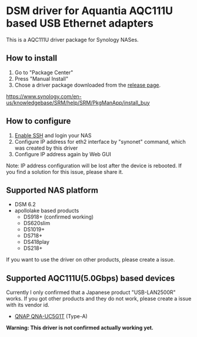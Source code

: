 # DSM driver for Aquantia AQC111U based USB Ethernet adapters

This is a AQC111U driver package for Synology NASes.

## How to install

1. Go to "Package Center"
2. Press "Manual Install"
3. Chose a driver package downloaded from the [release page](https://github.com/bb-qq/aqc111/releases).

https://www.synology.com/en-us/knowledgebase/SRM/help/SRM/PkgManApp/install_buy

## How to configure

1. [Enable SSH](https://www.synology.com/en-us/knowledgebase/DSM/tutorial/General_Setup/How_to_login_to_DSM_with_root_permission_via_SSH_Telnet) and login your NAS
2. Configure IP address for eth2 interface by "synonet" command, which was created by this driver
3. Configure IP address again by Web GUI

Note: IP address configuration will be lost after the device is rebooted. If you find a solution for this issue, please share it.

## Supported NAS platform

* DSM 6.2
* apollolake based products
    * DS918+ (confirmed working)
    * DS620slim
    * DS1019+
    * DS718+
    * DS418play
    * DS218+

If you want to use the driver on other products, please create a issue.

## Supported AQC111U(5.0Gbps) based devices

Currently I only confirmed that a Japanese product "USB-LAN2500R" works. If you got other products and they do not work, please create a issue with its vendor id.

* [QNAP QNA-UC5G1T](https://amzn.to/2A2aI1e) (Type-A)

__Warning: This driver is not confirmed actually working yet.__
